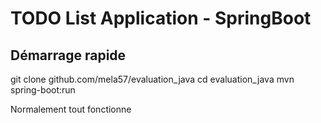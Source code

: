 # TODO List Application - SpringBoot

## Démarrage rapide
git clone github.com/mela57/evaluation_java
cd evaluation_java
mvn spring-boot:run

Normalement tout fonctionne 
